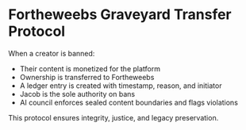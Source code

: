 # Fortheweebs Graveyard Transfer Protocol

When a creator is banned:

- Their content is monetized for the platform
- Ownership is transferred to Fortheweebs
- A ledger entry is created with timestamp, reason, and initiator
- Jacob is the sole authority on bans
- AI council enforces sealed content boundaries and flags violations

This protocol ensures integrity, justice, and legacy preservation.
